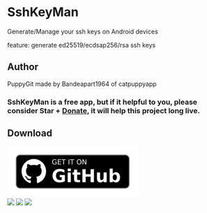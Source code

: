 # SshKeyMan
Generate/Manage your ssh keys on Android devices

feature:
generate ed25519/ecdsap256/rsa ssh keys

## Author
PuppyGit made by Bandeapart1964 of catpuppyapp

### SshKeyMan is a free app, but if it helpful to you, please consider Star + <a href=https://github.com/catpuppyapp/PuppyGit/blob/main/donate.md>Donate</a>, it will help this project long live.

## Download
<a href="https://github.com/catpuppyapp/PuppySshKeyMan/releases" target="_blank">
    <img src="https://raw.githubusercontent.com/Kunzisoft/Github-badge/main/get-it-on-github.png" alt="GitHub Release Image" style="width:300px;height:auto;">
</a>


<div>
<img src="fastlane/metadata/android/en-US/images/1.png" width=150 />
<img src="fastlane/metadata/android/en-US/images/2.png" width=150 />
<img src="fastlane/metadata/android/en-US/images/3.png" width=150 />
</div>
